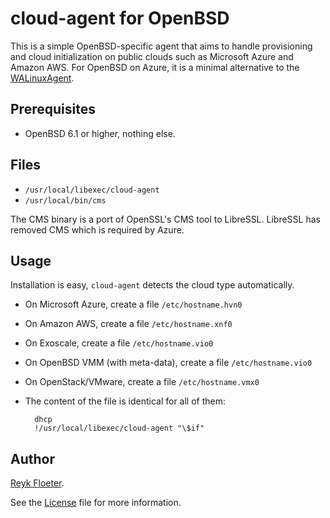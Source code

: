 cloud-agent for OpenBSD
=======================

This is a simple OpenBSD-specific agent that aims to handle
provisioning and cloud initialization on public clouds such as
Microsoft Azure and Amazon AWS.  For OpenBSD on Azure, it is a minimal
alternative to the [WALinuxAgent](https://github.com/Azure/WALinuxAgent/).

Prerequisites
-------------

* OpenBSD 6.1 or higher, nothing else.

Files
-----

* `/usr/local/libexec/cloud-agent`
* `/usr/local/bin/cms`

The CMS binary is a port of OpenSSL's CMS tool to LibreSSL.  LibreSSL
has removed CMS which is required by Azure.

Usage
-----

Installation is easy, `cloud-agent` detects the cloud type automatically.

* On Microsoft Azure, create a file `/etc/hostname.hvn0`

* On Amazon AWS, create a file `/etc/hostname.xnf0`

* On Exoscale, create a file `/etc/hostname.vio0`

* On OpenBSD VMM (with meta-data), create a file `/etc/hostname.vio0`

* On OpenStack/VMware, create a file `/etc/hostname.vmx0`

* The content of the file is identical for all of them:

		dhcp
		!/usr/local/libexec/cloud-agent "\$if"

Author
------

[Reyk Floeter](https://github.com/reyk/).

See the [License](LICENSE.md) file for more information.
